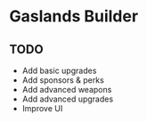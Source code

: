 # Gaslands Builder

## TODO

- Add basic upgrades
- Add sponsors & perks
- Add advanced weapons
- Add advanced upgrades
- Improve UI
